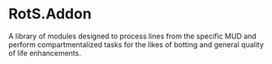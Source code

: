 # RotS.Addon
A library of modules designed to process lines from the specific MUD and perform compartmentalized tasks for the likes of botting and general quality of life enhancements.
